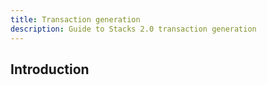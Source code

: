 ```yaml
---
title: Transaction generation
description: Guide to Stacks 2.0 transaction generation
---
```


## Introduction
